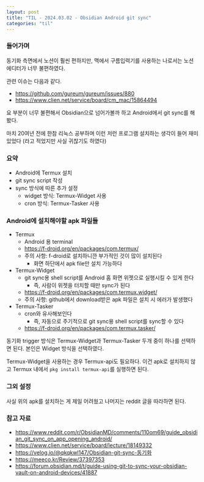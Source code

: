 ```yaml
---
layout: post
title: "TIL - 2024.03.02 - Obsidian Android git sync"
categories: "til"
---
```


### 들어가며

동기화 측면에서 노션이 훨씬 편하지만, 맥에서 구름입력기를 사용하는 나로서는 노션 에디터가 너무 불편하였다.

관련 이슈는 다음과 같다.

- https://github.com/gureum/gureum/issues/880
- https://www.clien.net/service/board/cm_mac/15864494

요 부분이 너무 불편해서 Obsidian으로 넘어가볼까 하고 Android에서 git sync를 해봤다.

마치 20여년 전에 한참 리눅스 공부하며 이런 저런 프로그램 설치하는 생각이 들어 재미있었다 (라고 적었지만 사실 귀찮기도 하였다)

### 요약

- Android에 Termux 설치
- git sync script 작성
- sync 방식에 따른 추가 설정
  - widget 방식: Termux-Widget 사용
  - cron 방식: Termux-Tasker 사용

### Android에 설치해야할 apk 파일들

- Termux
  - Android 용 terminal
  - https://f-droid.org/en/packages/com.termux/
  - 주의 사항: f-droid로 설치하니깐 부가적인 것이 많이 설치된다
    - 화면 하단에서 apk file만 설치 가능하다
- Termux-Widget
  - git sync용 shell script를 Android 홈 화면 위젯으로 실행시킬 수 있게 한다
    - 즉, 사람이 위젯을 터치할 때만 sync가 된다
  - https://f-droid.org/en/packages/com.termux.widget/
  - 주의 사항: github에서 download받은 apk 파일은 설치 시 에러가 발생했다
- Termux-Tasker
  - cron와 유사해보인다
    - 즉, 자동으로 주기적으로 git sync용 shell script를 sync할 수 있다
  - https://f-droid.org/en/packages/com.termux.tasker/

동기화 trigger 방식은 Termux-Widget과 Termux-Tasker 두개 중이 하나를 선택하면 된다. 본인은 Widget 방식을 선택하였다.

Termux-Widget을 사용하는 경우 Termux-api도 필요하다. 이건 apk로 설치하지 않고 Termux 내에서 `pkg install termux-api`를 실행하면 된다.

### 그외 설정

사실 위의 apk를 설치하는 게 제일 어려웠고 나머지는 reddit 글을 따라하면 된다.

### 참고 자료

- https://www.reddit.com/r/ObsidianMD/comments/110om69/guide_obsidian_git_sync_on_app_opening_android/
- https://www.clien.net/service/board/lecture/18149332
- https://velog.io/@qkqkwl147/Obsidian-git-sync-동기화
- https://meeco.kr/Review/37397353
- https://forum.obsidian.md/t/guide-using-git-to-sync-your-obsidian-vault-on-android-devices/41887
